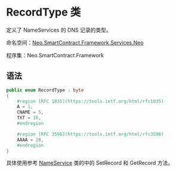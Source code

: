 # RecordType 类

定义了 NameServices 的 DNS 记录的类型。

命名空间：[Neo.SmartContract.Framework.Services.Neo](../neo.md)

程序集：Neo.SmartContract.Framework

## 语法

```c#
public enum RecordType : byte
{
    #region [RFC 1035](https://tools.ietf.org/html/rfc1035)
    A = 1,
    CNAME = 5,
    TXT = 16,
    #endregion

    #region [RFC 3596](https://tools.ietf.org/html/rfc3596)
    AAAA = 28,
    #endregion
}
```

具体使用参考 [NameService](NameService.md) 类的中的 SetRecord 和 GetRecord 方法。